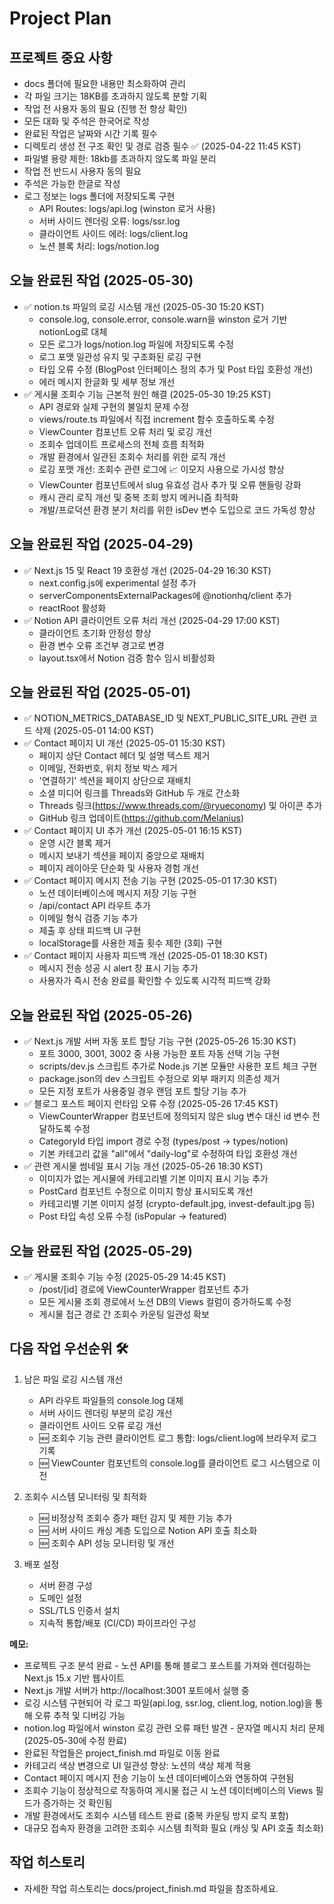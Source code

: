 # Project Plan

## 프로젝트 중요 사항
- docs 폴더에 필요한 내용만 최소화하여 관리
- 각 파일 크기는 18KB를 초과하지 않도록 분할 기획
- 작업 전 사용자 동의 필요 (진행 전 항상 확인)
- 모든 대화 및 주석은 한국어로 작성
- 완료된 작업은 날짜와 시간 기록 필수
- 디렉토리 생성 전 구조 확인 및 경로 검증 필수 ✅ (2025-04-22 11:45 KST)
- 파일별 용량 제한: 18kb를 초과하지 않도록 파일 분리
- 작업 전 반드시 사용자 동의 필요
- 주석은 가능한 한글로 작성
- 로그 정보는 logs 폴더에 저장되도록 구현
  - API Routes: logs/api.log (winston 로거 사용)
  - 서버 사이드 렌더링 오류: logs/ssr.log
  - 클라이언트 사이드 에러: logs/client.log
  - 노션 블록 처리: logs/notion.log

## 오늘 완료된 작업 (2025-05-30)
- ✅ notion.ts 파일의 로깅 시스템 개선 (2025-05-30 15:20 KST)
  - console.log, console.error, console.warn을 winston 로거 기반 notionLog로 대체
  - 모든 로그가 logs/notion.log 파일에 저장되도록 수정
  - 로그 포맷 일관성 유지 및 구조화된 로깅 구현
  - 타입 오류 수정 (BlogPost 인터페이스 정의 추가 및 Post 타입 호환성 개선)
  - 에러 메시지 한글화 및 세부 정보 개선
- ✅ 게시물 조회수 기능 근본적 원인 해결 (2025-05-30 19:25 KST)
  - API 경로와 실제 구현의 불일치 문제 수정
  - views/route.ts 파일에서 직접 increment 함수 호출하도록 수정
  - ViewCounter 컴포넌트 오류 처리 및 로깅 개선
  - 조회수 업데이트 프로세스의 전체 흐름 최적화
  - 개발 환경에서 일관된 조회수 처리를 위한 로직 개선
  - 로깅 포맷 개선: 조회수 관련 로그에 📈 이모지 사용으로 가시성 향상
  - ViewCounter 컴포넌트에서 slug 유효성 검사 추가 및 오류 핸들링 강화
  - 캐시 관리 로직 개선 및 중복 조회 방지 메커니즘 최적화
  - 개발/프로덕션 환경 분기 처리를 위한 isDev 변수 도입으로 코드 가독성 향상

## 오늘 완료된 작업 (2025-04-29)
- ✅ Next.js 15 및 React 19 호환성 개선 (2025-04-29 16:30 KST)
  - next.config.js에 experimental 설정 추가
  - serverComponentsExternalPackages에 @notionhq/client 추가
  - reactRoot 활성화
- ✅ Notion API 클라이언트 오류 처리 개선 (2025-04-29 17:00 KST)
  - 클라이언트 초기화 안정성 향상
  - 환경 변수 오류 조건부 경고로 변경
  - layout.tsx에서 Notion 검증 함수 임시 비활성화

## 오늘 완료된 작업 (2025-05-01)
- ✅ NOTION_METRICS_DATABASE_ID 및 NEXT_PUBLIC_SITE_URL 관련 코드 삭제 (2025-05-01 14:00 KST)
- ✅ Contact 페이지 UI 개선 (2025-05-01 15:30 KST)
  - 페이지 상단 Contact 헤더 및 설명 텍스트 제거
  - 이메일, 전화번호, 위치 정보 박스 제거
  - '연결하기' 섹션을 페이지 상단으로 재배치
  - 소셜 미디어 링크를 Threads와 GitHub 두 개로 간소화
  - Threads 링크(https://www.threads.com/@ryueconomy) 및 아이콘 추가
  - GitHub 링크 업데이트(https://github.com/Melanius)
- ✅ Contact 페이지 UI 추가 개선 (2025-05-01 16:15 KST)
  - 운영 시간 블록 제거
  - 메시지 보내기 섹션을 페이지 중앙으로 재배치
  - 페이지 레이아웃 단순화 및 사용자 경험 개선
- ✅ Contact 페이지 메시지 전송 기능 구현 (2025-05-01 17:30 KST)
  - 노션 데이터베이스에 메시지 저장 기능 구현
  - /api/contact API 라우트 추가
  - 이메일 형식 검증 기능 추가
  - 제출 후 상태 피드백 UI 구현
  - localStorage를 사용한 제출 횟수 제한 (3회) 구현
- ✅ Contact 페이지 사용자 피드백 개선 (2025-05-01 18:30 KST)
  - 메시지 전송 성공 시 alert 창 표시 기능 추가
  - 사용자가 즉시 전송 완료를 확인할 수 있도록 시각적 피드백 강화

## 오늘 완료된 작업 (2025-05-26)
- ✅ Next.js 개발 서버 자동 포트 할당 기능 구현 (2025-05-26 15:30 KST)
  - 포트 3000, 3001, 3002 중 사용 가능한 포트 자동 선택 기능 구현
  - scripts/dev.js 스크립트 추가로 Node.js 기본 모듈만 사용한 포트 체크 구현
  - package.json의 dev 스크립트 수정으로 외부 패키지 의존성 제거
  - 모든 지정 포트가 사용중일 경우 랜덤 포트 할당 기능 추가
- ✅ 블로그 포스트 페이지 런타임 오류 수정 (2025-05-26 17:45 KST)
  - ViewCounterWrapper 컴포넌트에 정의되지 않은 slug 변수 대신 id 변수 전달하도록 수정
  - CategoryId 타입 import 경로 수정 (types/post -> types/notion)
  - 기본 카테고리 값을 "all"에서 "daily-log"로 수정하여 타입 호환성 개선
- ✅ 관련 게시물 썸네일 표시 기능 개선 (2025-05-26 18:30 KST)
  - 이미지가 없는 게시물에 카테고리별 기본 이미지 표시 기능 추가
  - PostCard 컴포넌트 수정으로 이미지 항상 표시되도록 개선
  - 카테고리별 기본 이미지 설정 (crypto-default.jpg, invest-default.jpg 등)
  - Post 타입 속성 오류 수정 (isPopular → featured)

## 오늘 완료된 작업 (2025-05-29)
- ✅ 게시물 조회수 기능 수정 (2025-05-29 14:45 KST)
  - /post/[id] 경로에 ViewCounterWrapper 컴포넌트 추가
  - 모든 게시물 조회 경로에서 노션 DB의 Views 컬럼이 증가하도록 수정
  - 게시물 접근 경로 간 조회수 카운팅 일관성 확보

## 다음 작업 우선순위 🛠️

1. 남은 파일 로깅 시스템 개선
   - API 라우트 파일들의 console.log 대체
   - 서버 사이드 렌더링 부분의 로깅 개선
   - 클라이언트 사이드 오류 로깅 개선
   - 🆕 조회수 기능 관련 클라이언트 로그 통합: logs/client.log에 브라우저 로그 기록
   - 🆕 ViewCounter 컴포넌트의 console.log를 클라이언트 로그 시스템으로 이전

2. 조회수 시스템 모니터링 및 최적화
   - 🆕 비정상적 조회수 증가 패턴 감지 및 제한 기능 추가
   - 🆕 서버 사이드 캐싱 계층 도입으로 Notion API 호출 최소화
   - 🆕 조회수 API 성능 모니터링 및 개선

3. 배포 설정
   - 서버 환경 구성
   - 도메인 설정
   - SSL/TLS 인증서 설치
   - 지속적 통합/배포 (CI/CD) 파이프라인 구성

**메모:** 
- 프로젝트 구조 분석 완료 - 노션 API를 통해 블로그 포스트를 가져와 렌더링하는 Next.js 15.x 기반 웹사이트
- Next.js 개발 서버가 http://localhost:3001 포트에서 실행 중
- 로깅 시스템 구현되어 각 로그 파일(api.log, ssr.log, client.log, notion.log)을 통해 오류 추적 및 디버깅 가능
- notion.log 파일에서 winston 로깅 관련 오류 패턴 발견 - 문자열 메시지 처리 문제 (2025-05-30에 수정 완료)
- 완료된 작업들은 project_finish.md 파일로 이동 완료
- 카테고리 색상 변경으로 UI 일관성 향상: 노션의 색상 체계 적용
- Contact 페이지 메시지 전송 기능이 노션 데이터베이스와 연동하여 구현됨
- 조회수 기능이 정상적으로 작동하여 게시물 접근 시 노션 데이터베이스의 Views 필드가 증가하는 것 확인됨
- 개발 환경에서도 조회수 시스템 테스트 완료 (중복 카운팅 방지 로직 포함)
- 대규모 접속자 환경을 고려한 조회수 시스템 최적화 필요 (캐싱 및 API 호출 최소화)

## 작업 히스토리
- 자세한 작업 히스토리는 docs/project_finish.md 파일을 참조하세요.